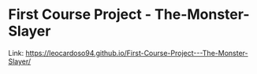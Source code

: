 # First Course Project - The-Monster-Slayer

Link: https://leocardoso94.github.io/First-Course-Project---The-Monster-Slayer/
